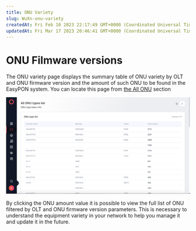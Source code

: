 ```yaml
---
title: ONU Variety
slug: WuXn-onu-variety
createdAt: Fri Feb 10 2023 22:17:49 GMT+0000 (Coordinated Universal Time)
updatedAt: Fri Mar 17 2023 20:46:41 GMT+0000 (Coordinated Universal Time)
---
```


# ONU Filmware versions

The ONU variety page displays the summary table of ONU variety by OLT and ONU firmware version and the amount of such ONU to be found in the EasyPON system. You can locate this page from [the All ONU](https://app.gitbook.com/o/FLfeqEYvh9QVB713VXQE/s/MviMfLPCHms6Yo2oirJF/\~/changes/6/onu-main-page-about-all/all-onu) section

![All ONU variety list](<../.gitbook/assets/Screenshot 2023-10-09 at 00.43.03.png>)

By clicking the ONU amount value it is possible to view the full list of ONU filtered by OLT and ONU firmware version parameters. This is necessary to understand the equipment variety in your network to help you manage it and update it in the future.
